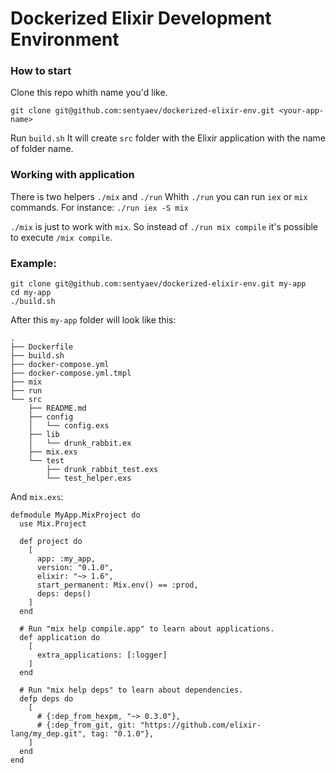 # Dockerized Elixir Development Environment

### How to start
Clone this repo whith name you'd like.
```
git clone git@github.com:sentyaev/dockerized-elixir-env.git <your-app-name>
```

Run `build.sh`
It will create `src` folder with the Elixir application with the name of folder name.

### Working with application
There is two helpers `./mix` and `./run`
Whith `./run` you can run `iex` or `mix` commands.
For instance: `./run iex -S mix`

`./mix` is just to work with `mix`.
So instead of `./run mix compile` it's possible to execute `/mix compile`.

### Example:
```
git clone git@github.com:sentyaev/dockerized-elixir-env.git my-app
cd my-app
./build.sh
```
After this `my-app` folder will look like this:
```
.
├── Dockerfile
├── build.sh
├── docker-compose.yml
├── docker-compose.yml.tmpl
├── mix
├── run
└── src
    ├── README.md
    ├── config
    │   └── config.exs
    ├── lib
    │   └── drunk_rabbit.ex
    ├── mix.exs
    └── test
        ├── drunk_rabbit_test.exs
        └── test_helper.exs
```
And `mix.exs`:
```
defmodule MyApp.MixProject do
  use Mix.Project

  def project do
    [
      app: :my_app,
      version: "0.1.0",
      elixir: "~> 1.6",
      start_permanent: Mix.env() == :prod,
      deps: deps()
    ]
  end

  # Run "mix help compile.app" to learn about applications.
  def application do
    [
      extra_applications: [:logger]
    ]
  end

  # Run "mix help deps" to learn about dependencies.
  defp deps do
    [
      # {:dep_from_hexpm, "~> 0.3.0"},
      # {:dep_from_git, git: "https://github.com/elixir-lang/my_dep.git", tag: "0.1.0"},
    ]
  end
end
```